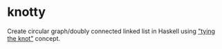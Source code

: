 # knotty

Create circular graph/doubly connected linked list in Haskell using ["tying the knot"](https://wiki.haskell.org/Tying_the_Knot) concept.